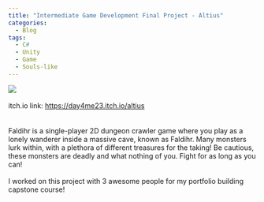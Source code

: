 ```yaml
---
title: "Intermediate Game Development Final Project - Altius"
categories:
  - Blog
tags:
  - C#
  - Unity
  - Game
  - Souls-like
---
```

<img src="{{ site.baseurl }}/assets/images/Faldihr.jpg"><br><br>
itch.io link:  <a href="https://day4me23.itch.io/altius" target="_blank">https://day4me23.itch.io/altius</a><br>
<br><br>Faldihr is a single-player 2D dungeon crawler game where you play as a lonely wanderer inside a massive cave, known as Faldihr. Many monsters lurk within, with a plethora of different treasures for the taking! Be cautious, these monsters are deadly and what nothing of you. Fight for as long as you can!
<br><br>I worked on this project with 3 awesome people for my portfolio building capstone course!